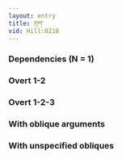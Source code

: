 ```yaml
---
layout: entry
title: གྲག་
vid: Hill:0218
---
```

### Dependencies (N = 1)


### Overt 1-2


### Overt 1-2-3


### With oblique arguments


### With unspecified obliques
